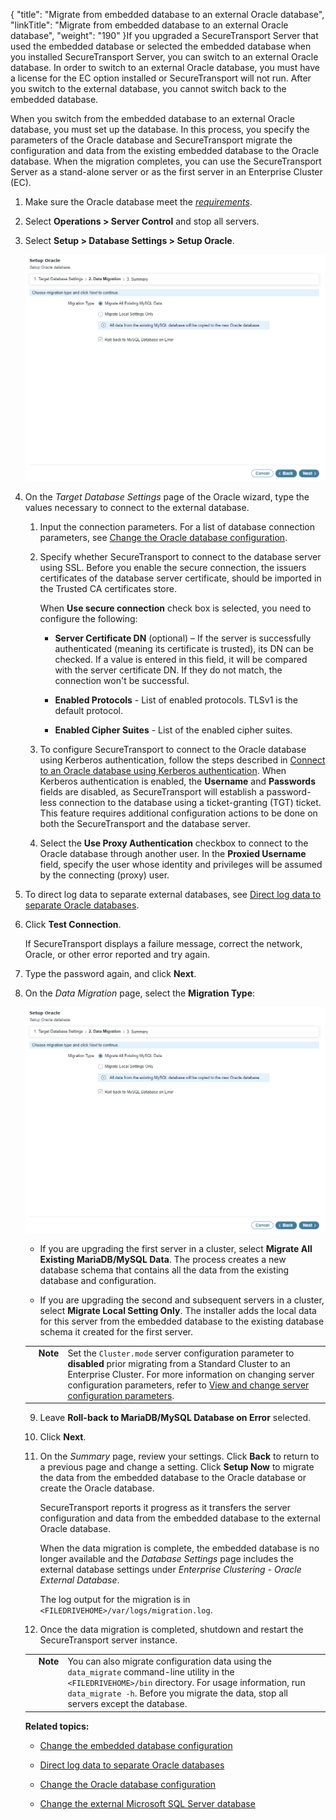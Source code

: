 {
    "title": "Migrate from embedded database to an external Oracle database",
    "linkTitle": "Migrate from embedded database to an external Oracle database",
    "weight": "190"
}If you upgraded a SecureTransport Server that used the embedded database or selected the embedded database when you installed SecureTransport Server, you can switch to an external Oracle database. In order to switch to an external Oracle database, you must have a license for the EC option installed or SecureTransport will not run. After you switch to the external database, you cannot switch back to the embedded database.



When you switch from the embedded database to an external Oracle database, you must set up the database. In this process, you specify the parameters of the Oracle database and SecureTransport migrate the configuration and data from the existing embedded database to the Oracle database. When the migration completes, you can use the SecureTransport Server as a stand-alone server or as the first server in an Enterprise Cluster (EC).



1.  Make sure the Oracle database meet the *[requirements](https://docs.axway.com/bundle/SecureTransport_55_InstallationGuide_allOS_en_HTML5/page/Content/InstallationGuide/prereqs/Requirements_for_Oracle_databases.htm)*.



2.  Select **Operations > Server Control** and stop all servers.



3.  Select **Setup > Database Settings > Setup Oracle**.  

    

    ![Setup Oracle - Setup Oracle database.](Setup_Database_Oracle_DataMigration.png)



4.  On the *Target Database Settings* page of the Oracle wizard, type the values necessary to connect to the external database.   

    

    1.  Input the connection parameters. For a list of database connection parameters, see [Change the Oracle database configuration](../t_st_oracle).

    2.  Specify whether SecureTransport to connect to the database server using SSL. Before you enable the secure connection, the issuers certificates of the database server certificate, should be imported in the Trusted CA certificates store.  

        When **Use secure connection** check box is selected, you need to configure the following:

        -   **Server Certificate DN** (optional) – If the server is successfully authenticated (meaning its certificate is trusted), its DN can be checked. If a value is entered in this field, it will be compared with the server certificate DN. If they do not match, the connection won't be successful.

        -   **Enabled Protocols** - List of enabled protocols. TLSv1 is the default protocol.

        -   **Enabled Cipher Suites** - List of the enabled cipher suites.

    3.  To configure SecureTransport to connect to the Oracle database using Kerberos authentication, follow the steps described in [Connect to an Oracle database using Kerberos authentication](../configure-oracle-kerberos). When Kerberos authentication is enabled, the **Username** and **Passwords** fields are disabled, as SecureTransport will establish a password-less connection to the database using a ticket-granting (TGT) ticket. This feature requires additional configuration actions to be done on both the SecureTransport and the database server.

    4.  Select the **Use Proxy Authentication** checkbox to connect to the Oracle database through another user. In the **Proxied Username** field, specify the user whose identity and privileges will be assumed by the connecting (proxy) user.



5.  To direct log data to separate external databases, see [Direct log data to separate Oracle databases](../t_st_separate_databases).



6.  Click **Test Connection**.  

    If SecureTransport displays a failure message, correct the network, Oracle, or other error reported and try again.



7.  Type the password again, and click **Next**.



8.  On the *Data Migration* page, select the **Migration Type**:  

    

    ![Oracle Settings - Data Migration](Setup_Database_Oracle_DataMigration.png)

      

    



    -   If you are upgrading the first server in a cluster, select **Migrate All Existing MariaDB/MySQL Data**. The process creates a new database schema that contains all the data from the existing database and configuration.

    -   If you are upgrading the second and subsequent servers in a cluster, select **Migrate Local Setting Only**. The installer adds the local data for this server from the embedded database to the existing database schema it created for the first server.



      

    



    <table cellpadding="0" cellspacing="0">
   <col/>
   <col/>
   <col/>
      <tr>
         <td valign="top">         </td>
         <td valign="top"><span><b>Note</b></span>
         </td>
         <td data-mc-autonum="&lt;b&gt;Note&lt;/b&gt;" valign="top">Set the <code>Cluster.mode</code> server configuration parameter to <strong>disabled</strong> prior migrating from a Standard Cluster to an Enterprise Cluster. For more information on changing server configuration parameters, refer to <a href="../../../operations_menu/c_st_serverconfiguration/t_st_serverconfigurationparameters">View and change server configuration parameters</a>.         </td>
      </tr>
</table>



9.  Leave **Roll-back to MariaDB/MySQL Database on Error** selected.



10. Click **Next**.



11. On the *Summary* page, review your settings. Click **Back** to return to a previous page and change a setting. Click **Setup Now** to migrate the data from the embedded database to the Oracle database or create the Oracle database.  

    SecureTransport reports it progress as it transfers the server configuration and data from the embedded database to the external Oracle database.  

    When the data migration is complete, the embedded database is no longer available and the *Database Settings* page includes the external database settings under *Enterprise Clustering - Oracle External Database*.  

    The log output for the migration is in `<FILEDRIVEHOME>/var/logs/migration.log`.



12. Once the data migration is completed, shutdown and restart the SecureTransport server instance.



<table cellpadding="0" cellspacing="0">
   <col/>
   <col/>
   <col/>
      <tr>
         <td valign="top">         </td>
         <td valign="top"><span><b>Note</b></span>
         </td>
         <td data-mc-autonum="&lt;b&gt;Note&lt;/b&gt;" valign="top">You can also migrate configuration data using the <code>data_migrate</code> command-line utility in the <code>&lt;FILEDRIVEHOME&gt;/bin</code> directory. For usage information, run <code>data_migrate -h</code>. Before you migrate the data, stop all servers except the database.         </td>
      </tr>
</table>



**Related topics:**



-   [Change the embedded database configuration](../t_st_mysql)

-   [Direct log data to separate Oracle databases](../t_st_separate_databases)

-   [Change the Oracle database configuration](../t_st_oracle)

-   [Change the external Microsoft SQL Server database](../t_st_sqlserver)

